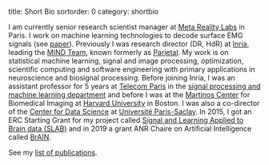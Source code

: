 title: Short Bio
sortorder: 0
category: shortbio

I am currently senior research scientist manager at [Meta Reality Labs](http://www.meta.com) in Paris. I work on machine learning technologies to decode surface EMG signals (see [paper](https://www.biorxiv.org/content/10.1101/2024.02.23.581779v1)). Previously I was research director (DR, HdR) at [Inria](http://www.inria.fr), leading the [MIND Team](https://team.inria.fr/mind/), known formerly as [Parietal](https://team.inria.fr/parietal/). My work is on statistical machine learning, signal and image processing, optimization, scientific computing and software engineering with primary applications in neuroscience and biosignal processing. Before joining Inria, I was an assistant professor for 5 years at [Telecom Paris](https://www.telecom-paris.fr) in the [signal processing and machine learning department](https://www.telecom-paris.fr/en/the-school/teaching-research-departments/image-data-signal) and before I was at the [Martinos Center](http://www.nmr.mgh.harvard.edu/martinos/flashHome.php) for Biomedical Imaging at [Harvard University](http://www.harvard.edu/) in Boston. I was also a co-director of the [Center for Data Science](http://www.datascience-paris-saclay.fr/) at [Université Paris-Saclay](https://www.universite-paris-saclay.fr/). In 2015, I got an ERC Starting Grant for my project called [Signal and Learning Applied to Brain data (SLAB)](erc-slab.html) and in 2019 a grant ANR Chaire on Artificial Intelligence called [BrAIN](anr-brain.html).

See my [list of publications](publications.html).
